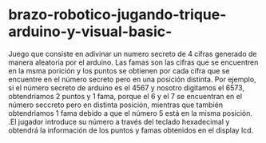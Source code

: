 # brazo-robotico-jugando-trique-arduino-y-visual-basic-
Juego que consiste en adivinar un numero secreto de 4 cifras generado de manera aleatoria por el arduino. Las famas son las cifras que se encuentren en la msma porición y los puntos se obtienen por cada cifra que se encuentre en el número secreto pero en una posición distinta. Por ejemplo, si el número secreto de arduino es el 4567 y nosotro digitamos el 6573, obtendriamos 2 puntos y 1 fama, porque el 6 y el 7 se encuentran en el número seccreto pero en distinta posición, mientras que también obtendriamos 1 fama debido a que el número 5 está en la misma posición. .El jugador introduce su número a través del teclado hexadecimal y obtendrá la información de los puntos y famas obtenidos en el display lcd.
